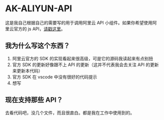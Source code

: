 # AK-ALIYUN-API

这是我自己根据自己的需要写的用于调用阿里云 API 小组件。如果你希望使用阿里云官方的 js API，[请戳这里](https://github.com/aliyun-UED/aliyun-sdk-js)。

## 我为什么写这个东西？

1. 阿里云官方的 SDK 的实现看起来很高级，可是它的源码我读起来有点别扭
1. 官方 SDK 的更新好像跟不上 API 的更新（这并不代表我会去关注 API 的更新来更新本代码）
1. 官方 SDK 在 vscode 中没有很好的代码提示
1. 想写

## 现在支持那些 API？

去看代码吧，没几个文件，而且很直白。都是我在工作中使用到的。